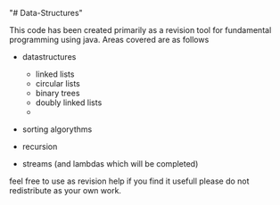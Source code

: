 "# Data-Structures" 

This code has been created primarily as a revision tool for fundamental programming using java. 
Areas covered are as follows

- datastructures
  - linked lists
  - circular lists
  - binary trees
  - doubly linked lists
  - 

- sorting algorythms
- recursion
- streams (and lambdas which will be completed)


feel free to use as revision help if you find it usefull
please do not redistribute as your own work. 
